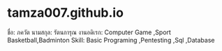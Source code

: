 # tamza007.github.io
 
ชื่อ: ภควัต นามสกุล: รัตนการุณ
งานอดิเรก: Computer Game ,Sport Basketball,Badminton
Skill: Basic Programing ,Pentesting ,Sql ,Database  